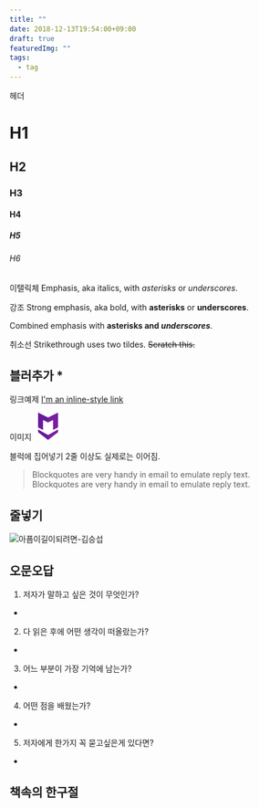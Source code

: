 ```yaml
---
title: ""
date: 2018-12-13T19:54:00+09:00
draft: true
featuredImg: ""
tags:
  - tag
---
```

헤더
# H1
## H2
### H3
#### H4
##### H5
###### H6


이탤릭체
Emphasis, aka italics, with *asterisks* or _underscores_.

강조
Strong emphasis, aka bold, with **asterisks** or __underscores__.

Combined emphasis with **asterisks and _underscores_**.

취소선
Strikethrough uses two tildes. ~~Scratch this.~~

블러추가
*
-

링크예제
[I'm an inline-style link](https://www.google.com)

이미지
![alt text](https://github.com/adam-p/markdown-here/raw/master/src/common/images/icon48.png "Logo Title Text 1")

블럭에 집어넣기 2줄 이상도 실제로는 이어짐.
> Blockquotes are very handy in email to emulate reply text.
> Blockquotes are very handy in email to emulate reply text.

줄넣기
---

![아픔이길이되려면-김승섭](https://misc.ridibooks.com/cover/754021964/xxlarge)

## 오문오답
1) 저자가 말하고 싶은 것이 무엇인가?

-

2) 다 읽은 후에 어떤 생각이 떠올랐는가?

-

3) 어느 부분이 가장 기억에 남는가?

-

4) 어떤 점을 배웠는가?

-

5) 저자에게 한가지 꼭 묻고싶은게 있다면?

-

## 책속의 한구절
